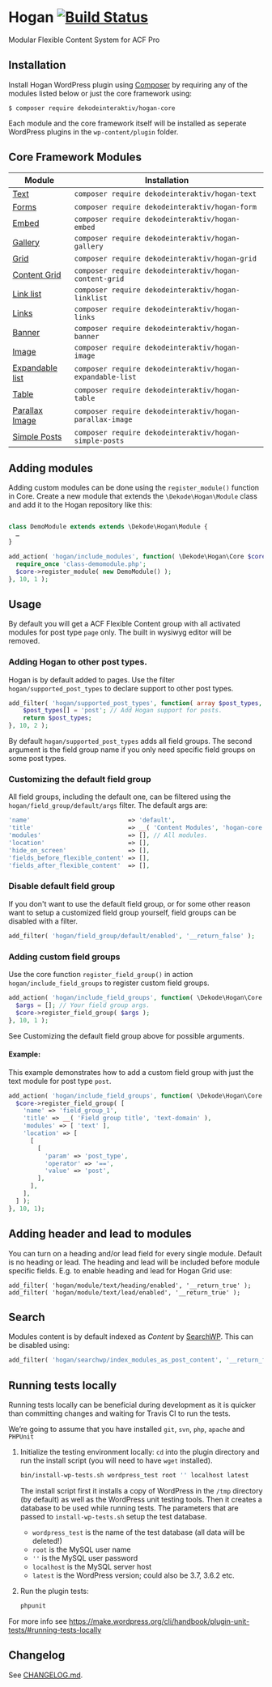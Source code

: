 # Hogan [![Build Status](https://travis-ci.org/DekodeInteraktiv/hogan-core.svg?branch=master)](https://travis-ci.org/DekodeInteraktiv/hogan-core)

Modular Flexible Content System for ACF Pro

## Installation
Install Hogan WordPress plugin using [Composer](https://getcomposer.org/) by requiring any of the modules listed below or just the core framework using:

```shell
$ composer require dekodeinteraktiv/hogan-core
```

Each module and the core framework itself will be installed as seperate WordPress plugins in the `wp-content/plugin` folder.


## Core Framework Modules

Module | Installation
--- | ---
[Text](https://github.com/DekodeInteraktiv/hogan-text) | `composer require dekodeinteraktiv/hogan-text`
[Forms](https://github.com/DekodeInteraktiv/hogan-form) | `composer require dekodeinteraktiv/hogan-form`
[Embed](https://github.com/DekodeInteraktiv/hogan-embed) | `composer require dekodeinteraktiv/hogan-embed`
[Gallery](https://github.com/DekodeInteraktiv/hogan-gallery) | `composer require dekodeinteraktiv/hogan-gallery`
[Grid](https://github.com/DekodeInteraktiv/hogan-grid) | `composer require dekodeinteraktiv/hogan-grid`
[Content Grid](https://github.com/DekodeInteraktiv/hogan-content-grid) | `composer require dekodeinteraktiv/hogan-content-grid`
[Link list](https://github.com/DekodeInteraktiv/hogan-linklist) | `composer require dekodeinteraktiv/hogan-linklist`
[Links](https://github.com/DekodeInteraktiv/hogan-links) | `composer require dekodeinteraktiv/hogan-links`
[Banner](https://github.com/DekodeInteraktiv/hogan-banner) | `composer require dekodeinteraktiv/hogan-banner`
[Image](https://github.com/DekodeInteraktiv/hogan-image) | `composer require dekodeinteraktiv/hogan-image`
[Expandable list](https://github.com/DekodeInteraktiv/hogan-expandable-list) | `composer require dekodeinteraktiv/hogan-expandable-list`
[Table](https://github.com/DekodeInteraktiv/hogan-table) | `composer require dekodeinteraktiv/hogan-table`
[Parallax Image](https://github.com/DekodeInteraktiv/hogan-parallax-image) | `composer require dekodeinteraktiv/hogan-parallax-image`
[Simple Posts](https://github.com/DekodeInteraktiv/hogan-simple-posts) | `composer require dekodeinteraktiv/hogan-simple-posts`


## Adding modules
Adding custom modules can be done using the `register_module()` function in Core. Create a new module that extends the `\Dekode\Hogan\Module` class and add it to the Hogan repository like this:

```php

class DemoModule extends extends \Dekode\Hogan\Module {
  …
}

add_action( 'hogan/include_modules', function( \Dekode\Hogan\Core $core ) {
  require_once 'class-demomodule.php';
  $core->register_module( new DemoModule() );
}, 10, 1 );
```

## Usage
By default you will get a ACF Flexible Content group with all activated modules for post type `page` only. The built in wysiwyg editor will be removed.

### Adding Hogan to other post types.
Hogan is by default added to pages. Use the filter `hogan/supported_post_types` to declare support to other post types.

```php
add_filter( 'hogan/supported_post_types', function( array $post_types, string $field_group_name ) : array {
	$post_types[] = 'post'; // Add Hogan support for posts.
	return $post_types;
}, 10, 2 );
```

By default `hogan/supported_post_types` adds all field groups. The second
argument is the field group name if you only need specific field groups on some
post types.

### Customizing the default field group
All field groups, including the default one, can be filtered using the `hogan/field_group/default/args` filter. The default args are:
```php
'name'                           => 'default',
'title'                          => __( 'Content Modules', 'hogan-core' ),
'modules'                        => [], // All modules.
'location'                       => [],
'hide_on_screen'                 => [],
'fields_before_flexible_content' => [],
'fields_after_flexible_content'  => [],
```

### Disable default field group
If you don't want to use the default field group, or for some other reason want to setup a customized field group yourself, field groups can be disabled with a filter.

```php
add_filter( 'hogan/field_group/default/enabled', '__return_false' );
```

### Adding custom field groups
Use the core function `register_field_group()` in action `hogan/include_field_groups` to register custom field groups.


```php
add_action( 'hogan/include_field_groups', function( \Dekode\Hogan\Core $core ) {
  $args = []; // Your field group args.
  $core->register_field_group( $args );
}, 10, 1 );
```

See Customizing the default field group above for possible arguments.

#### Example:

This example demonstrates how to add a custom field group with just the text module for post type `post`.
```php
add_action( 'hogan/include_field_groups', function( \Dekode\Hogan\Core $core ) {
  $core->register_field_group( [
    'name' => 'field_group_1',
    'title' => __( 'Field group title', 'text-domain' ),
    'modules' => [ 'text' ],
    'location' => [
      [
        [
		  'param' => 'post_type',
		  'operator' => '==',
          'value' => 'post',
        ],
      ],
    ],
  ] );
}, 10, 1);
```

## Adding header and lead to modules
You can turn on a heading and/or lead field for every single module. Default is no heading or lead. The heading and lead will be included before module specific fields. E.g. to enable heading and lead for Hogan Grid use:

```
add_filter( 'hogan/module/text/heading/enabled', '__return_true' );
add_filter( 'hogan/module/text/lead/enabled', '__return_true' );
```

## Search
Modules content is by default indexed as _Content_ by [SearchWP](https://searchwp.com/). This can be disabled using:
```php
add_filter( 'hogan/searchwp/index_modules_as_post_content', '__return_false' );
```
## Running tests locally
Running tests locally can be beneficial during development as it is quicker than
committing changes and waiting for Travis CI to run the tests.

We’re going to assume that you have installed `git`, `svn`, `php`, `apache` and
`PHPUnit`

1. Initialize the testing environment locally: `cd` into the plugin directory
   and run the install script (you will need to have `wget` installed).

   ```bash
   bin/install-wp-tests.sh wordpress_test root '' localhost latest
   ```

   The install script first it installs a copy of WordPress in the `/tmp` directory
   (by default) as well as the WordPress unit testing tools. Then it creates a
   database to be used while running tests. The parameters that are passed to
   `install-wp-tests.sh` setup the test database.

   * `wordpress_test` is the name of the test database (all data will be deleted!)
   * `root` is the MySQL user name
   * `''` is the MySQL user password
   * `localhost` is the MySQL server host
   * `latest` is the WordPress version; could also be 3.7, 3.6.2 etc.

2. Run the plugin tests:

   ```bash
   phpunit
   ```

For more info see https://make.wordpress.org/cli/handbook/plugin-unit-tests/#running-tests-locally

## Changelog
See [CHANGELOG.md](CHANGELOG.md).
